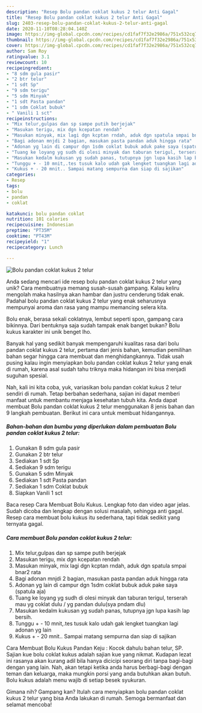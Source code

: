 ```yaml
---
description: "Resep Bolu pandan coklat kukus 2 telur Anti Gagal"
title: "Resep Bolu pandan coklat kukus 2 telur Anti Gagal"
slug: 2403-resep-bolu-pandan-coklat-kukus-2-telur-anti-gagal
date: 2020-11-10T08:28:04.140Z
image: https://img-global.cpcdn.com/recipes/cd1faf7f32e2986a/751x532cq70/bolu-pandan-coklat-kukus-2-telur-foto-resep-utama.jpg
thumbnail: https://img-global.cpcdn.com/recipes/cd1faf7f32e2986a/751x532cq70/bolu-pandan-coklat-kukus-2-telur-foto-resep-utama.jpg
cover: https://img-global.cpcdn.com/recipes/cd1faf7f32e2986a/751x532cq70/bolu-pandan-coklat-kukus-2-telur-foto-resep-utama.jpg
author: Sam Roy
ratingvalue: 3.1
reviewcount: 10
recipeingredient:
- "8 sdm gula pasir"
- "2 btr telur"
- "1 sdt Sp"
- "9 sdm terigu"
- "5 sdm Minyak"
- "1 sdt Pasta pandan"
- "1 sdm Coklat bubuk"
- " Vanili 1 sct"
recipeinstructions:
- "Mix telur,gulpas dan sp sampe putih berjejak"
- "Masukan terigu, mix dgn kcepatan rendah"
- "Masukan minyak, mix lagi dgn kcptan rndah, aduk dgn spatula smpai bnar2 rata"
- "Bagi adonan mnjdi 2 bagian, masukan pasta pandan aduk hingga rata"
- "Adonan yg lain di campur dgn 1sdm coklat bubuk aduk pake saya (spatula aja)"
- "Tuang ke loyang yg sudh di olesi minyak dan taburan terigul, terserah mau yg coklat dulu / yg pandan dulu(sya pndam dlu)"
- "Masukan kedalm kukusan yg sudah panas, tutupnya jgn lupa kasih lap bersih."
- "Tunggu + - 10 mnit,.tes tusuk kalo udah gak lengket tuangkan lagi adonan yg lain"
- "Kukus + - 20 mnit.. Sampai matang sempurna dan siap di sajikan"
categories:
- Resep
tags:
- bolu
- pandan
- coklat

katakunci: bolu pandan coklat 
nutrition: 101 calories
recipecuisine: Indonesian
preptime: "PT35M"
cooktime: "PT43M"
recipeyield: "1"
recipecategory: Lunch

---
```



![Bolu pandan coklat kukus 2 telur](https://img-global.cpcdn.com/recipes/cd1faf7f32e2986a/751x532cq70/bolu-pandan-coklat-kukus-2-telur-foto-resep-utama.jpg)

Anda sedang mencari ide resep bolu pandan coklat kukus 2 telur yang unik? Cara membuatnya memang susah-susah gampang. Kalau keliru mengolah maka hasilnya akan hambar dan justru cenderung tidak enak. Padahal bolu pandan coklat kukus 2 telur yang enak seharusnya mempunyai aroma dan rasa yang mampu memancing selera kita.

Bolu enak, berasa sekali coklatnya, lembut seperti spon, gampang cara bikinnya. Dari bentuknya saja sudah tampak enak banget bukan? Bolu kukus karakter ini unik benget lho.

Banyak hal yang sedikit banyak mempengaruhi kualitas rasa dari bolu pandan coklat kukus 2 telur, pertama dari jenis bahan, kemudian pemilihan bahan segar hingga cara membuat dan menghidangkannya. Tidak usah pusing kalau ingin menyiapkan bolu pandan coklat kukus 2 telur yang enak di rumah, karena asal sudah tahu triknya maka hidangan ini bisa menjadi suguhan spesial.


Nah, kali ini kita coba, yuk, variasikan bolu pandan coklat kukus 2 telur sendiri di rumah. Tetap berbahan sederhana, sajian ini dapat memberi manfaat untuk membantu menjaga kesehatan tubuh kita. Anda dapat membuat Bolu pandan coklat kukus 2 telur menggunakan 8 jenis bahan dan 9 langkah pembuatan. Berikut ini cara untuk membuat hidangannya.

<!--inarticleads1-->

##### Bahan-bahan dan bumbu yang diperlukan dalam pembuatan Bolu pandan coklat kukus 2 telur:

1. Gunakan 8 sdm gula pasir
1. Gunakan 2 btr telur
1. Sediakan 1 sdt Sp
1. Sediakan 9 sdm terigu
1. Gunakan 5 sdm Minyak
1. Sediakan 1 sdt Pasta pandan
1. Sediakan 1 sdm Coklat bubuk
1. Siapkan  Vanili 1 sct


Baca resep Cara Membuat Bolu Kukus. Lengkap foto dan video agar jelas. Sudah dicoba dan lengkap dengan solusi masalah, sehingga anti gagal. Resep cara membuat bolu kukus itu sederhana, tapi tidak sedikit yang ternyata gagal. 

<!--inarticleads2-->

##### Cara membuat Bolu pandan coklat kukus 2 telur:

1. Mix telur,gulpas dan sp sampe putih berjejak
1. Masukan terigu, mix dgn kcepatan rendah
1. Masukan minyak, mix lagi dgn kcptan rndah, aduk dgn spatula smpai bnar2 rata
1. Bagi adonan mnjdi 2 bagian, masukan pasta pandan aduk hingga rata
1. Adonan yg lain di campur dgn 1sdm coklat bubuk aduk pake saya (spatula aja)
1. Tuang ke loyang yg sudh di olesi minyak dan taburan terigul, terserah mau yg coklat dulu / yg pandan dulu(sya pndam dlu)
1. Masukan kedalm kukusan yg sudah panas, tutupnya jgn lupa kasih lap bersih.
1. Tunggu + - 10 mnit,.tes tusuk kalo udah gak lengket tuangkan lagi adonan yg lain
1. Kukus + - 20 mnit.. Sampai matang sempurna dan siap di sajikan


Cara Membuat Bolu Kukus Pandan Keju : Kocok dahulu bahan telur, SP. Sajian kue bolu coklat kukus adalah sajian kue yang nikmat. Kudapan lezat ini rasanya akan kurang adil bila hanya dicicipi seorang diri tanpa bagi-bagi dengan yang lain. Nah, akan tetapi ketika anda harus berbagi-bagi dengan teman dan keluarga, maka mungkin porsi yang anda butuhkan akan butuh. Bolu kukus adalah menu wajib di setiap besek syukuran. 

Gimana nih? Gampang kan? Itulah cara menyiapkan bolu pandan coklat kukus 2 telur yang bisa Anda lakukan di rumah. Semoga bermanfaat dan selamat mencoba!
